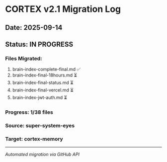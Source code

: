 # CORTEX v2.1 Migration Log

## Date: 2025-09-14
## Status: IN PROGRESS

### Files Migrated:
1. brain-index-complete-final.md ✅
2. brain-index-final-18hours.md ⏳
3. brain-index-final-status.md ⏳
4. brain-index-final-vercel.md ⏳
5. brain-index-jwt-auth.md ⏳

### Progress: 1/38 files
### Source: super-system-eyes
### Target: cortex-memory

---
*Automated migration via GitHub API*